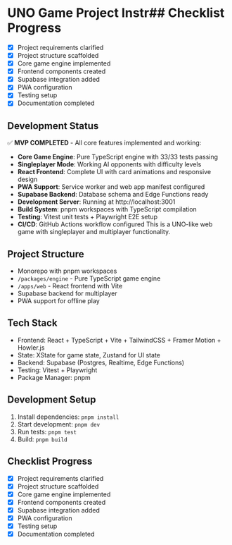 # UNO Game Project Instr## Checklist Progress
- [x] Project requirements clarified
- [x] Project structure scaffolded
- [x] Core game engine implemented
- [x] Frontend components created
- [x] Supabase integration added
- [x] PWA configuration
- [x] Testing setup
- [x] Documentation completed

## Development Status
✅ **MVP COMPLETED** - All core features implemented and working:

- **Core Game Engine**: Pure TypeScript engine with 33/33 tests passing
- **Singleplayer Mode**: Working AI opponents with difficulty levels
- **React Frontend**: Complete UI with card animations and responsive design
- **PWA Support**: Service worker and web app manifest configured
- **Supabase Backend**: Database schema and Edge Functions ready
- **Development Server**: Running at http://localhost:3001
- **Build System**: pnpm workspaces with TypeScript compilation
- **Testing**: Vitest unit tests + Playwright E2E setup
- **CI/CD**: GitHub Actions workflow configured
This is a UNO-like web game with singleplayer and multiplayer functionality.

## Project Structure
- Monorepo with pnpm workspaces
- `/packages/engine` - Pure TypeScript game engine
- `/apps/web` - React frontend with Vite
- Supabase backend for multiplayer
- PWA support for offline play

## Tech Stack
- Frontend: React + TypeScript + Vite + TailwindCSS + Framer Motion + Howler.js
- State: XState for game state, Zustand for UI state  
- Backend: Supabase (Postgres, Realtime, Edge Functions)
- Testing: Vitest + Playwright
- Package Manager: pnpm

## Development Setup
1. Install dependencies: `pnpm install`
2. Start development: `pnpm dev`
3. Run tests: `pnpm test`
4. Build: `pnpm build`

## Checklist Progress
- [x] Project requirements clarified
- [x] Project structure scaffolded
- [x] Core game engine implemented
- [x] Frontend components created
- [x] Supabase integration added
- [x] PWA configuration
- [x] Testing setup
- [x] Documentation completed
